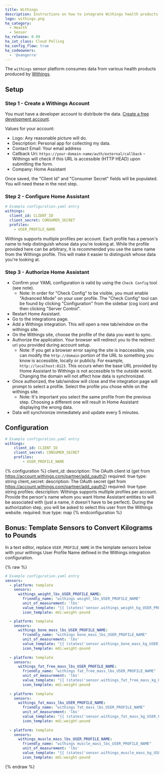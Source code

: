 ```yaml
---
title: Withings
description: Instructions on how to integrate Withings health products within Home Assistant.
logo: withings.png
ha_category:
  - Health
  - Sensor
ha_release: 0.99
ha_iot_class: Cloud Polling
ha_config_flow: true
ha_codeowners:
  - '@vangorra'
---
```


The `withings` sensor platform consumes data from various health products produced by [Withings](https://www.withings.com).

## Setup

### Step 1 - Create a Withings Account

You must have a developer account to distribute the data. [Create a free development account](https://account.withings.com/partner/add_oauth2).

Values for your account:

- Logo: Any reasonable picture will do.
- Description: Personal app for collecting my data.
- Contact Email: Your email address
- Callback Uri: `https://your-domain-name/auth/external/callback` - Withings will check if this URL is accessible (HTTP HEAD) upon submitting the form.
- Company: Home Assistant

Once saved, the "Client Id" and "Consumer Secret" fields will be populated. You will need these in the next step.

### Step 2 - Configure Home Assistant

```yaml
# Example configuration.yaml entry
withings:
  client_id: CLIENT_ID
  client_secret: CONSUMER_SECRET
  profiles:
    - USER_PROFILE_NAME
```

Withings supports multiple profiles per account. Each profile has a person's name to help distinguish whose data you're looking at. While the profile provided here can be arbitrary, it is recommended you use the same name from the Withings profile. This will make it easier to distinguish whose data you're looking at.

### Step 3 - Authorize Home Assistant

- Confirm your YAML configuration is valid by using the `Check Config` tool (see note).
  - Note: In order for "Check Config" to be visible, you must enable "Advanced Mode" on your user profile. The "Check Config" tool can be found by clicking "Configuration" from the sidebar (cog icon) and then clicking "Server Control".
- Restart Home Assistant.
- Go to the integrations page.
- Add a Withings integration. This will open a new tab/window on the withings site.
- On the Withings site, choose the profile of the data you want to sync.
- Authorize the application. Your browser will redirect you to the redirect uri you provided during account setup.
  - Note: If you get a browser error saying the site is inaccessible, you can modify the
  `http://domain` portion of the URL to something you know is accessible, locally or publicly. For example, `http://localhost:8123`.
  This occurs when the base URL provided by Home Assistant to Withings is not accessible to the outside world.
  Changing the domain will not affect how data is synchronized.
- Once authorized, the tab/window will close and the integration page will prompt to select a profile. Select the profile you chose while on the withings site.
  - Note: It's important you select the same profile from the previous step. Choosing a different one will result in Home Assistant displaying the wrong data.
- Data will synchronize immediately and update every 5 minutes.

## Configuration

```yaml
# Example configuration.yaml entry
withings:
    client_id: CLIENT_ID
    client_secret: CONSUMER_SECRET
    profiles:
        - USER_PROFILE_NAME
```
{% configuration %}
client_id:
  description: The OAuth client id (get from https://account.withings.com/partner/add_oauth2)
  required: true
  type: string
client_secret:
  description: The OAuth secret (get from https://account.withings.com/partner/add_oauth2)
  required: true
  type: string
profiles:
  description: Withings supports multiple profiles per account. Provide the person's name whom you want Home Assistant entities to will be associated with (just a name, it doesn't have to be perfect). During the authorization step, you will be asked to select this user from the Withings website.
  required: true
  type: map
{% endconfiguration %}

## Bonus: Template Sensors to Convert Kilograms to Pounds

In a text editor, replace ```USER_PROFILE_NAME``` in the template sensors below with your withings User Profile Name defined in the Withings integration configuration. 


{% raw %}

```yaml
# Example configuration.yaml entry
sensors:
  - platform: template
    sensors:
      withings_weight_lbs_USER_PROFILE_NAME:
        friendly_name: "withings weight_lbs_USER_PROFILE_NAME"
        unit_of_measurement: 'lbs'
        value_template: "{{ (states('sensor.withings_weight_kg_USER_PROFILE_NAME') | float * 2.20462262185) | round(2) }}"
        icon_template: mdi:weight-pound

  - platform: template
    sensors:
      withings_bone_mass_lbs_USER_PROFILE_NAME:
        friendly_name: "withings bone_mass_lbs_USER_PROFILE_NAME"
        unit_of_measurement: 'lbs'
        value_template: "{{ (states('sensor.withings_bone_mass_kg_USER_PROFILE_NAME') | float * 2.20462262185) | round(2) }}"
        icon_template: mdi:weight-pound
        
  - platform: template
    sensors:
      withings_fat_free_mass_lbs_USER_PROFILE_NAME:
        friendly_name: "withings fat_free_mass_lbs_USER_PROFILE_NAME"
        unit_of_measurement: 'lbs'
        value_template: "{{ (states('sensor.withings_fat_free_mass_kg_USER_PROFILE_NAME') | float * 2.20462262185) | round(2) }}"
        icon_template: mdi:weight-pound
        
  - platform: template
    sensors:
      withings_fat_mass_lbs_USER_PROFILE_NAME:
        friendly_name: "withings fat_mass_lbs_USER_PROFILE_NAME"
        unit_of_measurement: 'lbs'
        value_template: "{{ (states('sensor.withings_fat_mass_kg_USER_PROFILE_NAME') | float * 2.20462262185) | round(2) }}"
        icon_template: mdi:weight-pound
        
  - platform: template
    sensors:
      withings_muscle_mass_lbs_USER_PROFILE_NAME:
        friendly_name: "withings muscle_mass_lbs_USER_PROFILE_NAME"
        unit_of_measurement: 'lbs'
        value_template: "{{ (states('sensor.withings_muscle_mass_kg_USER_PROFILE_NAME') | float * 2.20462262185) | round(2) }}"
        icon_template: mdi:weight-pound
```

{% endraw %}
